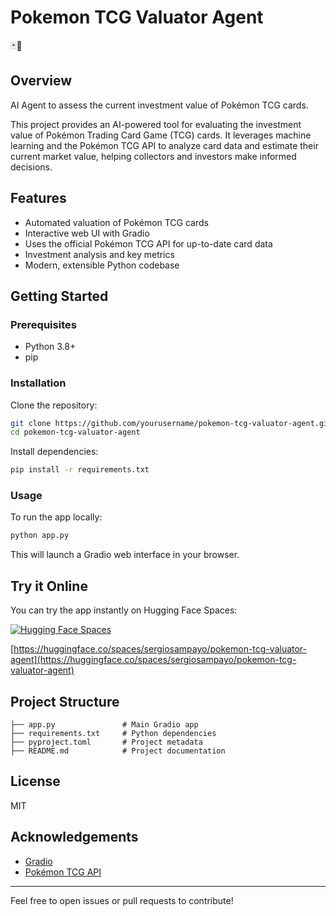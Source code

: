 # Pokemon TCG Valuator Agent

🃏🤑

## Overview

AI Agent to assess the current investment value of Pokémon TCG cards.

This project provides an AI-powered tool for evaluating the investment value of Pokémon Trading Card Game (TCG) cards. It leverages machine learning and the Pokémon TCG API to analyze card data and estimate their current market value, helping collectors and investors make informed decisions.

## Features
- Automated valuation of Pokémon TCG cards
- Interactive web UI with Gradio
- Uses the official Pokémon TCG API for up-to-date card data
- Investment analysis and key metrics
- Modern, extensible Python codebase

## Getting Started

### Prerequisites
- Python 3.8+
- pip

### Installation
Clone the repository:
```bash
git clone https://github.com/yourusername/pokemon-tcg-valuator-agent.git
cd pokemon-tcg-valuator-agent
```
Install dependencies:
```bash
pip install -r requirements.txt
```

### Usage
To run the app locally:
```bash
python app.py
```

This will launch a Gradio web interface in your browser.

## Try it Online

You can try the app instantly on Hugging Face Spaces:

[![Hugging Face Spaces](https://huggingface.co/datasets/huggingface/badges/raw/main/spaces.svg)](https://huggingface.co/spaces/sergiosampayo/pokemon-tcg-valuator-agent)

[https://huggingface.co/spaces/sergiosampayo/pokemon-tcg-valuator-agent](https://huggingface.co/spaces/sergiosampayo/pokemon-tcg-valuator-agent)

## Project Structure
```
├── app.py               # Main Gradio app
├── requirements.txt     # Python dependencies
├── pyproject.toml       # Project metadata
├── README.md            # Project documentation
```

## License
MIT

## Acknowledgements
- [Gradio](https://gradio.app/)
- [Pokémon TCG API](https://docs.pokemontcg.io/)

---
Feel free to open issues or pull requests to contribute!
